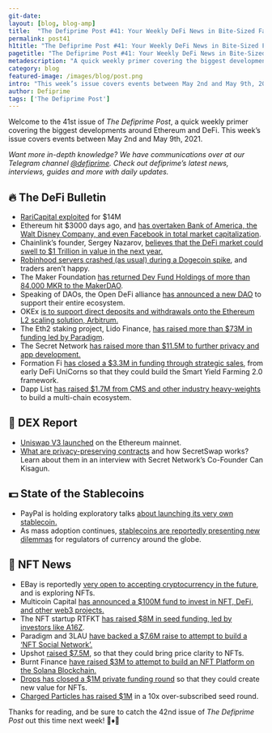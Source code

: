 ```yaml
---
git-date:
layout: [blog, blog-amp]
title:  "The Defiprime Post #41: Your Weekly DeFi News in Bite-Sized Fashion"
permalink: post41
h1title: "The Defiprime Post #41: Your Weekly DeFi News in Bite-Sized Fashion"
pagetitle: "The Defiprime Post #41: Your Weekly DeFi News in Bite-Sized Fashion"
metadescription: "A quick weekly primer covering the biggest developments around Ethereum and DeFi. This week’s issue covers events between May 2nd and May 9th, 2021"
category: blog
featured-image: /images/blog/post.png
intro: "This week’s issue covers events between May 2nd and May 9th, 2021"
author: Defiprime
tags: ['The Defiprime Post']
---
```

 
Welcome to the 41st issue of _The Defiprime Post_, a quick weekly primer covering the biggest developments around Ethereum and DeFi. This week’s issue covers events between May 2nd and May 9th, 2021.

_Want more in-depth knowledge? We have communications over at our Telegram channel [@defiprime](https://t.me/defiprime). Check out defiprime’s latest news, interviews, guides and more with daily updates._


## 🔥 The DeFi Bulletin

*   [RariCapital exploited](https://twitter.com/defiprime/status/1391047021482545153) for $14M 
*   Ethereum hit $3000 days ago, and [has overtaken Bank of America, the Walt Disney Company, and even Facebook in total market capitalization](https://cointelegraph.com/news/ethereum-hits-3-000-for-the-first-time-now-larger-than-bank-of-america).
*   Chainlink’s founder, Sergey Nazarov, [believes that the DeFi market could swell to $1 Trillion in value in the next year.](https://decrypt.co/70273/chainlink-founder-defi-growth?utm_source=twitter&utm_medium=social&utm_campaign=auto)
*   [Robinhood servers crashed (as usual) during a Dogecoin spike](https://www.theverge.com/2021/5/4/22419159/robinhood-dogecoin-outage-crypto-trading-crash), and traders aren’t happy.
*   The Maker Foundation [has returned Dev Fund Holdings of more than 84,000 MKR to the MakerDAO](https://blog.makerdao.com/the-maker-foundation-returns-dev-fund-holdings-to-the-dao/).
*   Speaking of DAOs, the Open DeFi alliance [has announced a new DAO](https://cointelegraph.com/news/much-dao-open-defi-unveils-dao-to-support-the-entire-ecosystem) to support their entire ecosystem. 
*   OKEx [is to support direct deposits and withdrawals onto the Ethereum L2 scaling solution, Arbitrum.](https://www.okex.com/support/hc/en-us/articles/360060706511)
*   The Eth2 staking project, Lido Finance, [has raised more than $73M in funding led by Paradigm](https://www.theblockcrypto.com/linked/103874/eth2-staking-protocol-lido-raises-73-million-paradigm).
*   The Secret Network [has raised more than $11.5M to further privacy and app development.](https://www.coindesk.com/secret-network-privacy-app-nft-development)
*   Formation Fi [has closed a $3.3M in funding through strategic sales](https://formation-fi.medium.com/formation-fi-closes-3-3m-8d7a1c1acf6f), from early DeFi UniCorns so that they could build the Smart Yield Farming 2.0 framework.
*   Dapp List [has raised $1.7M from CMS and other industry heavy-weights](https://medium.com/thedapplist/the-dapp-list-raised-1-7m-to-build-a-multi-chain-ecosystem-for-curating-web3-adoption-78a5008de251) to build a multi-chain ecosystem.

## 💱 DEX Report

*   [Uniswap V3 launched](https://uniswap.org/blog/launch-uniswap-v3/)  on the Ethereum mainnet.
*   [What are privacy-preserving contracts](https://defiprime.com/secretswap) and how SecretSwap works? Learn about them in an interview with Secret Network’s Co-Founder Can Kisagun.

## 💵 State of the Stablecoins

*   PayPal is holding exploratory talks [about launching its very own stablecoin.](https://www.theblockcrypto.com/post/103617/paypal-has-held-exploratory-talks-about-launching-a-stablecoin-sources)
*   As mass adoption continues, [stablecoins are reportedly presenting new dilemmas](https://cointelegraph.com/news/stablecoins-present-new-dilemmas-for-regulators-as-mass-adoption-looms) for regulators of currency around the globe.

## 💎 NFT News

*   EBay is reportedly [very open to accepting cryptocurrency in the future](https://www.reuters.com/technology/ebay-ceo-says-looking-cryptocurrency-payment-option-cnbc-2021-05-03/), and is exploring NFTs.
*   Multicoin Capital [has announced a $100M fund to invest in NFT, DeFi, and other web3 projects.](https://www.theblockcrypto.com/post/103700/multicoin-capital-second-fund-100-million-defi-nft-crypto)
*   The NFT startup RTFKT [has raised $8M in seed funding, led by investors like A16Z](https://www.theblockcrypto.com/linked/103837/nft-startup-rtfkt-8-million-seed-a16z).
*   Paradigm and 3LAU [have backed a $7.6M raise to attempt to build a ‘NFT Social Network’.](https://www.coindesk.com/paradigm-3lau-back-7-6m-raise-for-nft-social-network-showtime?amp=1&__twitter_impression=true&s=09)
*   Upshot [raised $7.5M](https://www.coindesk.com/upshots-nft-appraisal-protocol-nabs-7-5m-from-coinfund-framework), so that they could bring price clarity to NFTs.
*   Burnt Finance [have raised $3M to attempt to build an NFT Platform on the Solana Blockchain.](https://www.coindesk.com/banksy-burners-raise-3m-to-build-nft-platform-on-solana)
*   [Drops has closed a $1M private funding round](https://cointelegraph.com/press-releases/drops-closes-1m-private-funding-round-to-create-new-value-for-nfts/amp?__twitter_impression=true&s=09) so that they could create new value for NFTs.
*   [Charged Particles has raised $1M](https://medium.com/charged-particles/whats-in-your-nft-charged-particles-raises-1m-in-10x-over-subscribed-seed-round-b7f65d53abdb) in a 10x over-subscribed seed round.

Thanks for reading, and be sure to catch the 42nd issue of _The Defiprime Post_ out this time next week! 👋♦️👋